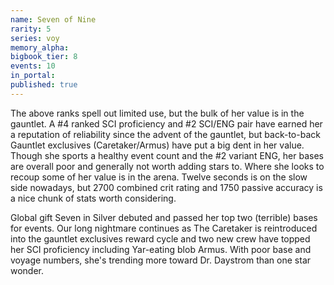 ```yaml
---
name: Seven of Nine
rarity: 5
series: voy
memory_alpha:
bigbook_tier: 8
events: 10
in_portal:
published: true
---
```


The above ranks spell out limited use, but the bulk of her value is in the gauntlet. A #4 ranked SCI proficiency and #2 SCI/ENG pair have earned her a reputation of reliability since the advent of the gauntlet, but back-to-back Gauntlet exclusives (Caretaker/Armus) have put a big dent in her value. Though she sports a healthy event count and the #2 variant ENG, her bases are overall poor and generally not worth adding stars to. Where she looks to recoup some of her value is in the arena. Twelve seconds is on the slow side nowadays, but 2700 combined crit rating and 1750 passive accuracy is a nice chunk of stats worth considering.

Global gift Seven in Silver debuted and passed her top two (terrible) bases for events. Our long nightmare continues as The Caretaker is reintroduced into the gauntlet exclusives reward cycle and two new crew have topped her SCI proficiency including Yar-eating blob Armus. With poor base and voyage numbers, she's trending more toward Dr. Daystrom than one star wonder.
